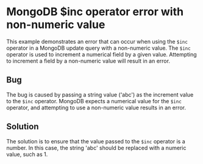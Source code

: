 # MongoDB $inc operator error with non-numeric value
This example demonstrates an error that can occur when using the `$inc` operator in a MongoDB update query with a non-numeric value. The `$inc` operator is used to increment a numerical field by a given value. Attempting to increment a field by a non-numeric value will result in an error.

## Bug
The bug is caused by passing a string value ('abc') as the increment value to the `$inc` operator. MongoDB expects a numerical value for the `$inc` operator, and attempting to use a non-numeric value results in an error.

## Solution
The solution is to ensure that the value passed to the `$inc` operator is a number. In this case, the string 'abc' should be replaced with a numeric value, such as 1.